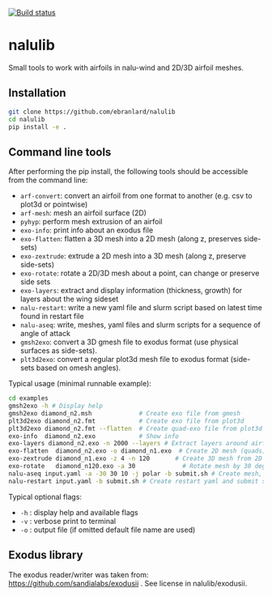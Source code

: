 [![Build status](https://github.com/ebranlard/nalulib/workflows/Tests/badge.svg)](https://github.com/ebranlard/nalulib/actions?query=workflow%3A%22Tests%22)

# nalulib

Small tools to work with airfoils in nalu-wind and 2D/3D airfoil meshes.

## Installation

```bash
git clone https://github.com/ebranlard/nalulib
cd nalulib
pip install -e .
```

## Command line tools 
After performing the pip install, the following tools should be accessible from the command line:

 - `arf-convert`: convert an airfoil from one format to another (e.g. csv to plot3d or pointwise)
 - `arf-mesh`: mesh an airfoil surface (2D)
 - `pyhyp`: perform mesh extrusion of an airfoil
 - `exo-info`: print info about an exodus file
 - `exo-flatten`: flatten a 3D mesh into a 2D mesh (along z, preserves side-sets)
 - `exo-zextrude`: extrude a 2D mesh into a 3D mesh (along z, preserve side-sets)
 - `exo-rotate`: rotate a 2D/3D mesh about a point, can change or preserve side sets
 - `exo-layers`: extract and display information (thickness, growth) for layers about the wing sideset
 - `nalu-restart`: write a new yaml file and slurm script based on latest time found in restart file
 - `nalu-aseq`: write, meshes, yaml files and slurm scripts  for a sequence of angle of attack
 - `gmsh2exo`: convert a 3D gmesh file to exodus format (use physical surfaces as side-sets).
 - `plt3d2exo`: convert a regular plot3d mesh file to exodus format (side-sets based on omesh angles). 


Typical usage (minimal runnable example):
```bash
cd examples
gmsh2exo -h # Display help
gmsh2exo diamond_n2.msh             # Create exo file from gmesh
plt3d2exo diamond_n2.fmt            # Create exo file from plot3d
plt3d2exo diamond_n2.fmt --flatten  # Create quad-exo file from plot3d
exo-info  diamond_n2.exo            # Show info
exo-layers diamond_n2.exo -n 2000 --layers # Extract layers around airfoil and diagnostics
exo-flatten  diamond_n2.exo -o diamond_n1.exo  # Create 2D mesh (quads) from 3D mesh (hexs)
exo-zextrude diamond_n1.exo -z 4 -n 120       # Create 3D mesh from 2D mesh
exo-rotate   diamond_n120.exo -a 30             # Rotate mesh by 30 deg
nalu-aseq input.yaml -a -30 30 10 -j polar -b submit.sh # Create mesh, yaml, submit for polar
nalu-restart input.yaml -b submit.sh # Create restart yaml and submit script
```

Typical optional flags:

 - `-h` : display help and available flags
 - `-v` : verbose print to terminal
 - `-o` : output file (if omitted default file name are used)


## Exodus library
The exodus reader/writer was taken from: https://github.com/sandialabs/exodusii . See license in nalulib/exodusii.
